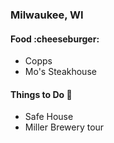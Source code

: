 
### Milwaukee, WI

#### Food :cheeseburger:
 - Copps
 - Mo's Steakhouse

#### Things to Do :eyes:
 - Safe House
 - Miller Brewery tour
